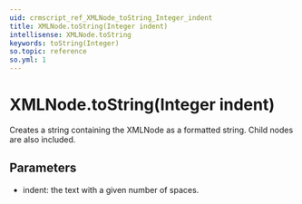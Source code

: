 ```yaml
---
uid: crmscript_ref_XMLNode_toString_Integer_indent
title: XMLNode.toString(Integer indent)
intellisense: XMLNode.toString
keywords: toString(Integer)
so.topic: reference
so.yml: 1
---
```


# XMLNode.toString(Integer indent)

Creates a string containing the XMLNode as a formatted string. Child nodes are also included.

## Parameters

* indent: the text with a given number of spaces.
